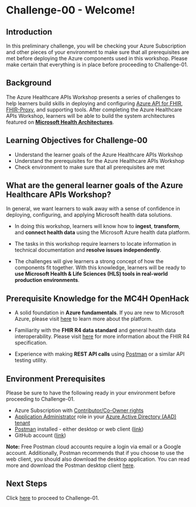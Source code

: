 # Challenge-00 - Welcome!

## Introduction 
In this preliminary challenge, you will be checking your Azure Subscription and other pieces of your environment to make sure that all prerequisites are met before deploying the Azure components used in this workshop. Please make certain that everything is in place before proceeding to Challenge-01.

## Background 
The Azure Healthcare APIs Workshop presents a series of challenges to help learners build skills in deploying and configuring [Azure API for FHIR](https://docs.microsoft.com/en-us/azure/healthcare-apis/azure-api-for-fhir/overview), [FHIR-Proxy](https://github.com/microsoft/fhir-proxy), and supporting tools. After completing the Azure Healthcare APIs Workshop, learners will be able to build the system architectures featured on __[Microsoft Health Architectures](https://microsoft.github.io/health-architectures/)__.
 
## Learning Objectives for Challenge-00
+ Understand the learner goals of the Azure Healthcare APIs Workshop
+ Understand the prerequisites for the Azure Healthcare APIs Workshop
+ Check environment to make sure that all prerequisites are met

## What are the general learner goals of the Azure Healthcare APIs Workshop?
In general, we want learners to walk away with a sense of confidence in deploying, configuring, and applying Microsoft health data solutions.

+ In doing this workshop, learners will know how to **ingest**, **transform**, and **connect health data** using the Microsoft Azure health data platform.

+ The tasks in this workshop require learners to locate information in technical documentation and **resolve issues independently**.

+ The challenges will give learners a strong concept of how the components fit together. With this knowledge, learners will be ready to **use Microsoft Health & Life Sciences (HLS) tools in real-world production environments**.  

## Prerequisite Knowledge for the MC4H OpenHack

+ A solid foundation in **Azure fundamentals**. If you are new to Microsoft Azure, please visit [here](https://docs.microsoft.com/en-us/learn/paths/az-900-describe-cloud-concepts/) to learn more about the platform.

+ Familiarity with the **FHIR R4 data standard** and general health data interoperability. Please visit [here](https://hl7.org/fhir/R4/) for more information about the FHIR R4 specification.

+ Experience with making **REST API calls** using [Postman](https://www.postman.com/api-platform/api-testing/) or a similar API testing utility.

## Environment Prerequisites
Please be sure to have the following ready in your environment before proceeding to Challenge-01.

+ Azure Subscription with [Contributor/Co-Owner rights](https://docs.microsoft.com/en-us/azure/role-based-access-control/built-in-roles)
+ [Application Administrator](https://docs.microsoft.com/en-us/azure/active-directory/roles/permissions-reference#all-roles) role in your [Azure Active Directory (AAD) tenant](https://docs.microsoft.com/en-us/azure/active-directory/fundamentals/active-directory-whatis#:~:text=Azure%20tenant,tenant%20represents%20a%20single%20organization.)
+ [Postman](https://www.postman.com/) installed - either desktop or web client ([link](https://www.getpostman.com/))
+ GitHub account ([link](https://github.com/))


__Note:__ Free Postman cloud accounts require a login via email or a Google account. Additionally, Postman recommends that if you choose to use the web client, you should also download the desktop application. You can read more and download the Postman desktop client [here](https://www.postman.com/downloads/?utm_source=postman-home).

## Next Steps

Click [here](<../Challenge-01 - Deploy Azure API for FHIR (PaaS), FHIR-Proxy (OSS), and FHIR-Bulk Loader (OSS)/Readme.md>) to proceed to Challenge-01.



